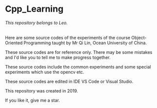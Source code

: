 # Cpp_Learning

###### This repository belongs to Leo.

Here are some source codes of the experiments of the course Object-Oriented Programming taught by Mr Qi Lin, Ocean University of China.

These source codes are for reference only. There may be some mistakes and I'd like you to tell me to make progress together.

These source codes include the common experiments and some special experiments which use the opencv etc.

These source codes are edited in IDE VS Code or Visual Studio.

This repository was created in 2019.



If you like it, give me a star.